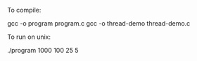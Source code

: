 
To compile:

gcc -o program program.c 
gcc -o thread-demo thread-demo.c

To run on unix:

./program 1000 100 25 5


